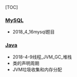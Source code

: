 [TOC]



### [MySQL](https://github.com/chencong-plan/note/tree/master/MySQL)

+   2018_4_16mysql题目



### [Java](https://github.com/chencong-plan/note/tree/master/Java)

+   2018-4-9线程_JVM_GC_堆栈
+   类的声明周期
+   JVM垃圾收集和内存分配

